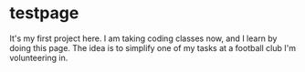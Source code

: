 # testpage
It's my first project here.
I am taking coding classes now, and I learn by doing this page.
The idea is to simplify one of my tasks at a football club I'm volunteering in.
